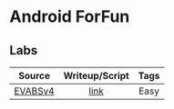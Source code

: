 # Android ForFun

## Labs

| Source                                                    | Writeup/Script                 | Tags                                  |
| :-------------------------------------------------------: | :----------------------------: | :-----------------------------------: |
| [EVABSv4](https://github.com/abhi-r3v0/EVABS)             | [link](./labs/EVABSv4/)        | Easy                                  |
